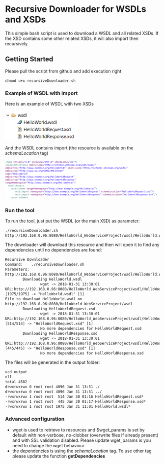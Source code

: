 # Recursive Downloader for WSDLs and XSDs

This simple bash script is used to download a WSDL and all related XSDs. If the XSD contains some other related XSDs, it will also import then recursively.

## Getting Started

Please pull the script from github and add execution right

```
chmod u+x recursiveDownloader.sh
```

### Example of WSDL with import

Here is an example of WSDL with two XSDs

![alt text](resources/1-DirectoryStructure.PNG "Directory")

And the WSDL contains import (the resource is available on the *schemaLocation* tag)

![alt text](resources/2-WSDLwithImport.PNG "WSDL")


### Run the tool

To run the tool, just put the WSDL (or the main XSD) as parameter:
```
./recursiveDownloader.sh http://192.168.0.96:8080/HelloWorld_WebServiceProject/wsdl/HelloWorld.wsdl
```

The downloader will download this resource and then will open it to find any dependencies until no dependencies are found:
```
Recursive Downloader
Command:    ./recursiveDownloader.sh
Parameters: http://192.168.0.96:8080/HelloWorld_WebServiceProject/wsdl/HelloWorld.wsdl
        Downloading HelloWorld.wsdl
                wget -> 2018-01-31 13:30:01 URL:http://192.168.0.96:8080/HelloWorld_WebServiceProject/wsdl/HelloWorld.wsdl [1975/1975] -> "HelloWorld.wsdl" [1]
File to download HelloWorld.wsdl on http://192.168.0.96:8080/HelloWorld_WebServiceProject/wsdl
        Downloading HelloWorldRequest.xsd
                wget -> 2018-01-31 13:30:01 URL:http://192.168.0.96:8080/HelloWorld_WebServiceProject/wsdl/HelloWorldRequest.xsd [514/514] -> "HelloWorldRequest.xsd" [1]
                No more dependencies for HelloWorldRequest.xsd
        Downloading HelloWorldResponse.xsd
                wget -> 2018-01-31 13:30:01 URL:http://192.168.0.96:8080/HelloWorld_WebServiceProject/wsdl/HelloWorldResponse.xsd [445/445] -> "HelloWorldResponse.xsd" [1]
                No more dependencies for HelloWorldResponse.xsd
```

The files will be generated in the output folder:
```
>cd output
>ll
total 4582
drwxrwxrwx 0 root root 4096 Jan 31 13:51 ./
drwxrwxrwx 0 root root 4096 Jan 31 13:51 ../
-rwxrwxrwx 1 root root  514 Jan 30 01:16 HelloWorldRequest.xsd*
-rwxrwxrwx 1 root root  445 Jan 30 01:17 HelloWorldResponse.xsd*
-rwxrwxrwx 1 root root 1975 Jan 31 11:01 HelloWorld.wsdl*
```

### Advanced configuration
- wget is used to retrieve to resources and $wget_params is set by default with non-verbose, no-clobber (overwrite files if already present) and with SSL validation disabled. Please update wget_params is you need to change the wget behaviour
- the dependencies is using the *schemaLocation* tag. To use other tag please update the function **getDependencies**